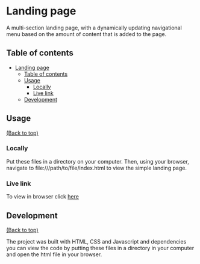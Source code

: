 # Landing page

A multi-section landing page, with
a dynamically updating navigational menu based on the amount of
content that is added to the page.

## Table of contents

- [Landing page](#landing-page)
  - [Table of contents](#table-of-contents)
  - [Usage](#usage)
    - [Locally](#locally)
    - [Live link](#live-link)
  - [Development](#development)

## Usage

[(Back to top)](#table-of-contents)

### Locally

Put these files in a directory on your computer. Then, using your browser, navigate to file:///path/to/file/index.html to view the simple landing page.

### Live link
To view in browser click [here](https://section-landing-page.netlify.app/)

## Development

[(Back to top)](#table-of-contents)

The project was built with HTML, CSS and Javascript and dependencies
you can view the code by putting these files in a directory in your computer and open the html file in your browser.
